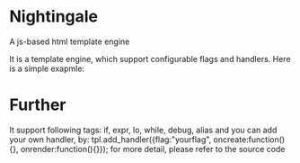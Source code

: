 Nightingale
===========

A js-based html template engine

It is a template engine, which support configurable flags and handlers. Here is a simple exapmle:
<script>
	var tpl = new Template("{str}");
	//if you don't like use { and } to quote, you can : tpl.configure({startl:"%",endl:"%"})
	tpl.compile();
	// or reset original string tpl.compile("%str%")
	var result = tpl.render({str:"hello world!"});
	//you can also: var str = "hello world!"; var result = tpl.render();
</script>

Further 
=======

It support following tags:
	if, expr, lo, while, debug, alias
and you can add your own handler, by:
	tpl.add_handler({flag:"yourflag", oncreate:function(){}, onrender:function(){}});
for more detail, please refer to the source code
